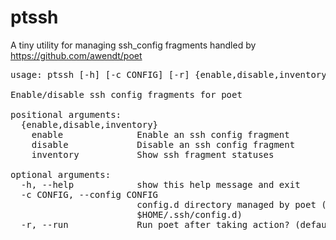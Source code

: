 ptssh
=====
A tiny utility for managing ssh_config fragments handled by https://github.com/awendt/poet


<pre>
usage: ptssh [-h] [-c CONFIG] [-r] {enable,disable,inventory} ...

Enable/disable ssh config fragments for poet

positional arguments:
  {enable,disable,inventory}
    enable              Enable an ssh config fragment
    disable             Disable an ssh config fragment
    inventory           Show ssh fragment statuses

optional arguments:
  -h, --help            show this help message and exit
  -c CONFIG, --config CONFIG
                        config.d directory managed by poet (default:
                        $HOME/.ssh/config.d)
  -r, --run             Run poet after taking action? (default: False)
</pre>
